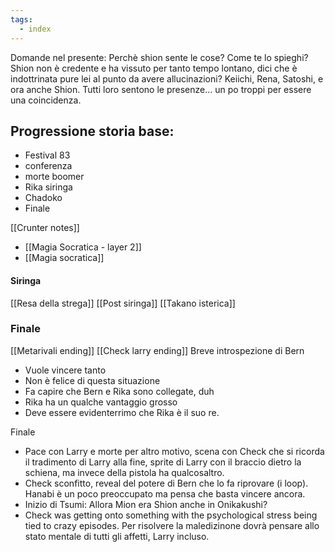 ```yaml
---
tags:
  - index
---
```


Domande nel presente:
Perchè shion sente le cose? Come te lo spieghi?
Shion non è credente e ha vissuto per tanto tempo lontano, dici che è indottrinata pure lei al punto da avere allucinazioni? 
Keiichi, Rena, Satoshi, e ora anche Shion. Tutti loro sentono le presenze... un po troppi per essere una coincidenza.

## Progressione storia base:
- Festival 83
- conferenza
- morte boomer
- Rika siringa
- Chadoko
- Finale


[[Crunter notes]]

- [[Magia Socratica - layer 2]]
- [[Magia socratica]]

#### Siringa

[[Resa della strega]]
[[Post siringa]]
[[Takano isterica]]

### Finale
[[Metarivali ending]]
[[Check larry ending]]
Breve introspezione di Bern
- Vuole vincere tanto
- Non è felice di questa situazione
- Fa capire che Bern e Rika sono collegate, duh
- Rika ha un qualche vantaggio grosso
- Deve essere evidenterrimo che Rika è il suo re.


Finale
- Pace con Larry e morte per altro motivo, scena con Check che si ricorda il tradimento di Larry alla fine, sprite di Larry con il braccio dietro la schiena, ma invece della pistola ha qualcosaltro. 
- Check sconfitto, reveal del potere di Bern che lo fa riprovare (i loop). Hanabi è un poco preoccupato ma pensa che basta vincere ancora.
- Inizio di Tsumi: Allora Mion era Shion anche in Onikakushi?
- Check was getting onto something with the psychological stress being tied to crazy episodes. Per risolvere la maledizinone dovrà pensare allo stato mentale di tutti gli affetti, Larry incluso.
